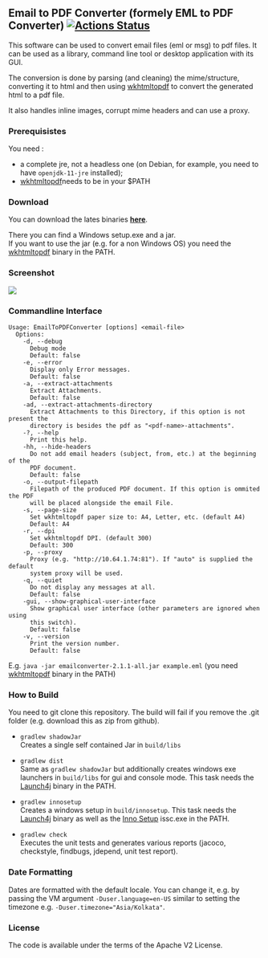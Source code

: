 ## Email to PDF Converter (formely EML to PDF Converter) [![Actions Status](https://github.com/nickrussler/email-to-pdf-converter/workflows/Check,%20Build/badge.svg)](https://github.com/nickrussler/email-to-pdf-converter/actions)

This software can be used to convert email files (eml or msg) to pdf files. It can be used as a library, command line tool or desktop application with its GUI.

The conversion is done by parsing (and cleaning) the mime/structure, converting it to html and then using [wkhtmltopdf](//github.com/wkhtmltopdf/wkhtmltopdf) to convert the generated html to a pdf file.

It also handles inline images, corrupt mime headers and can use a proxy.


### Prerequisistes

You need :

* a complete jre, not a headless one (on Debian, for example, you need to have `openjdk-11-jre` installed);
* [wkhtmltopdf](//github.com/wkhtmltopdf/wkhtmltopdf)needs to be in your $PATH

### Download

You can download the lates binaries [**here**](//github.com/nickrussler/email-to-pdf-converter/releases/latest).

There you can find a Windows setup.exe and a jar.<br>
If you want to use the jar (e.g. for a non Windows OS) you need the [wkhtmltopdf](http://wkhtmltopdf.org/) binary in the PATH.


### Screenshot
<img src="https://www.whitebyte.info/wp-content/uploads/2015/02/scr1.png" />

### Commandline Interface
```
Usage: EmailToPDFConverter [options] <email-file>
  Options:
    -d, --debug
      Debug mode
      Default: false
    -e, --error
      Display only Error messages.
      Default: false
    -a, --extract-attachments
      Extract Attachments.
      Default: false
    -ad, --extract-attachments-directory
      Extract Attachments to this Directory, if this option is not present the
      directory is besides the pdf as "<pdf-name>-attachments".
    -?, --help
      Print this help.
    -hh, --hide-headers
      Do not add email headers (subject, from, etc.) at the beginning of the
      PDF document.
      Default: false
    -o, --output-filepath
      Filepath of the produced PDF document. If this option is ommited the PDF
      will be placed alongside the email File.
    -s, --page-size
      Set wkhtmltopdf paper size to: A4, Letter, etc. (default A4)
      Default: A4
    -r, --dpi
      Set wkhtmltopdf DPI. (default 300)
      Default: 300
    -p, --proxy
      Proxy (e.g. "http://10.64.1.74:81"). If "auto" is supplied the default
      system proxy will be used.
    -q, --quiet
      Do not display any messages at all.
      Default: false
    -gui, --show-graphical-user-interface
      Show graphical user interface (other parameters are ignored when using
      this switch).
      Default: false
    -v, --version
      Print the version number.
      Default: false
  ```
E.g. ``java -jar emailconverter-2.1.1-all.jar example.eml`` (you need [wkhtmltopdf](http://wkhtmltopdf.org/) binary in the PATH)

### How to Build
You need to git clone this repository. The build will fail if you remove the .git folder (e.g. download this as zip from github).

 * `gradlew shadowJar` <br>
Creates a single self contained Jar in `build/libs`

 * `gradlew dist` <br>
Same as `gradlew shadowJar` but additionally creates windows exe launchers in `build/libs` for gui and console mode. This task needs the [Launch4j](http://launch4j.sourceforge.net/) binary in the PATH.

 * `gradlew innosetup` <br>
Creates a windows setup in `build/innosetup`. This task needs the [Launch4j](http://launch4j.sourceforge.net/) binary as well as the [Inno Setup](http://www.jrsoftware.org/isinfo.php) issc.exe in the PATH.

 * `gradlew check` <br>
Executes the unit tests and generates various reports (jacoco, checkstyle, findbugs, jdepend, unit test report).

### Date Formatting
Dates are formatted with the default locale. You can change it, e.g. by passing the VM argument `-Duser.language=en-US` similar to setting the timezone e.g. `-Duser.timezone="Asia/Kolkata"`.

### License
The code is available under the terms of the Apache V2 License.
